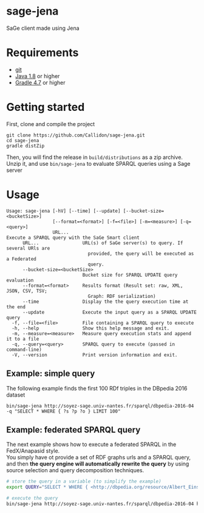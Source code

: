 # sage-jena
SaGe client made using Jena

# Requirements

* [git](https://git-scm.com/)
* [Java 1.8](http://www.oracle.com/technetwork/java/javase/downloads/index.html) or higher
* [Gradle 4.7](https://gradle.org) or higher

# Getting started

First, clone and compile the project
```
git clone https://github.com/Callidon/sage-jena.git
cd sage-jena
gradle distZip
```
Then, you will find the release in `build/distributions` as a zip archive.
Unzip it, and use `bin/sage-jena` to evaluate SPARQL queries using a Sage server

# Usage

```
Usage: sage-jena [-hV] [--time] [--update] [--bucket-size=<bucketSize>]
                 [--format=<format>] [-f=<file>] [-m=<measure>] [-q=<query>]
                 URL...
Execute a SPARQL query with the SaGe Smart client
      URL...                URL(s) of SaGe server(s) to query. If several URls are
                              provided, the query will be executed as a Federated
                              query.
      --bucket-size=<bucketSize>
                            Bucket size for SPARQL UPDATE query evaluation
      --format=<format>     Results format (Result set: raw, XML, JSON, CSV, TSV;
                              Graph: RDF serialization)
      --time                Display the the query execution time at the end
      --update              Execute the input query as a SPARQL UPDATE query
  -f, --file=<file>         File containing a SPARQL query to execute
  -h, --help                Show this help message and exit.
  -m, --measure=<measure>   Measure query execution stats and append it to a file
  -q, --query=<query>       SPARQL query to execute (passed in command-line)
  -V, --version             Print version information and exit.
```

## Example: simple query

The following example finds the first 100 RDf triples in the DBpedia 2016 dataset

```
bin/sage-jena http://soyez-sage.univ-nantes.fr/sparql/dbpedia-2016-04 -q "SELECT * WHERE { ?s ?p ?o } LIMIT 100"
```

## Example: federated SPARQL query

The next example shows how to execute a federated SPARQL in the FedX/Anapasid style.   
You simply have ot provide a set of RDF graphs urls and a SPARQL query, and
then **the query engine will automatically rewrite the query** by using source selection and query decomposition techniques.

```bash
# store the query in a variable (to simplify the example)
export QUERY="SELECT * WHERE { <http://dbpedia.org/resource/Albert_Einstein> <http://www.w3.org/2002/07/owl#sameAs> ?cc . ?cc <http://www.w3.org/2000/01/rdf-schema#label> ?name. }"

# execute the query
bin/sage-jena http://soyez-sage.univ-nantes.fr/sparql/dbpedia-2016-04 http://soyez-sage.univ-nantes.fr/sparql/sameAs -q "$QUERY"
```


